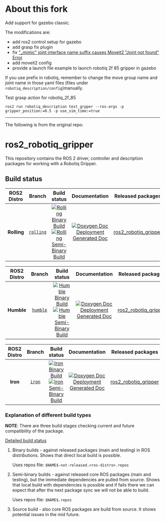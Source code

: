 # About this fork

Add support for gazebo classic. 

The modifications are: 

* add ros2 control setup for gazebo
* add grasp fix plugin
* fix ["_mimic" joint interface name suffix causes Moveit2 "Joint not found" Error](https://github.com/ros-controls/gazebo_ros2_control/issues/173)
* add moveit2 config
* provide a launch file example to launch robotiq 2f 85 gripper in gazebo



If you use prefix in robotiq, remember to change the move group name and joint name in those yaml files (files under `robotiq_description/config`)manually. 



Test grasp action for robotiq_2f_85

```shell
ros2 run robotiq_description test_grpper --ros-args -p gripper_position:=0.5 -p use_sim_time:=true
```







------

The following is from the original repo: 

# ros2_robotiq_gripper

This repository contains the ROS 2 driver, controller and description packages for working with a Robotiq Gripper.


## Build status



ROS2 Distro | Branch | Build status | Documentation | Released packages
:---------: | :----: | :----------: | :-----------: | :---------------:
**Rolling** | [`rolling`](https://github.com/PickNikRobotics/ros2_robotiq_gripper/tree/rolling) | [![Rolling Binary Build](https://github.com/PickNikRobotics/ros2_robotiq_gripper/actions/workflows/rolling-binary-build-main.yml/badge.svg?branch=main)](https://github.com/PickNikRobotics/ros2_robotiq_gripper/actions/workflows/rolling-binary-build-main.yml?branch=main) <br /> [![Rolling Semi-Binary Build](https://github.com/PickNikRobotics/ros2_robotiq_gripper/actions/workflows/rolling-semi-binary-build-main.yml/badge.svg?branch=main)](https://github.com/PickNikRobotics/ros2_robotiq_gripper/actions/workflows/rolling-semi-binary-build-main.yml?branch=main) | [![Doxygen Doc Deployment](https://github.com/PickNikRobotics/ros2_robotiq_gripper/actions/workflows/doxygen-deploy.yml/badge.svg)](https://github.com/PickNikRobotics/ros2_robotiq_gripper/actions/workflows/doxygen-deploy.yml) <br /> [Generated Doc](https://PickNikRobotics.github.io/ros2_robotiq_gripper_Documentation/rolling/html/index.html) | [ros2_robotiq_gripper](https://index.ros.org/p/ros2_robotiq_gripper/#rolling)


ROS2 Distro | Branch | Build status | Documentation | Released packages
:---------: | :----: | :----------: | :-----------: | :---------------:
**Humble** | [`humble`](https://github.com/PickNikRobotics/ros2_robotiq_gripper/tree/humble) | [![Humble Binary Build](https://github.com/PickNikRobotics/ros2_robotiq_gripper/actions/workflows/humble-binary-build-main.yml/badge.svg?branch=main)](https://github.com/PickNikRobotics/ros2_robotiq_gripper/actions/workflows/humble-binary-build-main.yml?branch=main) <br /> [![Humble Semi-Binary Build](https://github.com/PickNikRobotics/ros2_robotiq_gripper/actions/workflows/humble-semi-binary-build-main.yml/badge.svg?branch=main)](https://github.com/PickNikRobotics/ros2_robotiq_gripper/actions/workflows/humble-semi-binary-build-main.yml?branch=main) | [![Doxygen Doc Deployment](https://github.com/PickNikRobotics/ros2_robotiq_gripper/actions/workflows/doxygen-deploy.yml/badge.svg)](https://github.com/PickNikRobotics/ros2_robotiq_gripper/actions/workflows/doxygen-deploy.yml) <br /> [Generated Doc](https://PickNikRobotics.github.io/ros2_robotiq_gripper_Documentation/humble/html/index.html) | [ros2_robotiq_gripper](https://index.ros.org/p/ros2_robotiq_gripper/#humble)


ROS2 Distro | Branch | Build status | Documentation | Released packages
:---------: | :----: | :----------: | :-----------: | :---------------:
**Iron** | [`iron`](https://github.com/PickNikRobotics/ros2_robotiq_gripper/tree/iron) | [![Iron Binary Build](https://github.com/PickNikRobotics/ros2_robotiq_gripper/actions/workflows/iron-binary-build-main.yml/badge.svg?branch=main)](https://github.com/PickNikRobotics/ros2_robotiq_gripper/actions/workflows/iron-binary-build-main.yml?branch=main) <br /> [![Iron Semi-Binary Build](https://github.com/PickNikRobotics/ros2_robotiq_gripper/actions/workflows/iron-semi-binary-build-main.yml/badge.svg?branch=main)](https://github.com/PickNikRobotics/ros2_robotiq_gripper/actions/workflows/iron-semi-binary-build-main.yml?branch=main) | [![Doxygen Doc Deployment](https://github.com/PickNikRobotics/ros2_robotiq_gripper/actions/workflows/doxygen-deploy.yml/badge.svg)](https://github.com/PickNikRobotics/ros2_robotiq_gripper/actions/workflows/doxygen-deploy.yml) <br /> [Generated Doc](https://PickNikRobotics.github.io/ros2_robotiq_gripper_Documentation/iron/html/index.html) | [ros2_robotiq_gripper](https://index.ros.org/p/ros2_robotiq_gripper/#iron)

### Explanation of different build types

**NOTE**: There are three build stages checking current and future compatibility of the package.

[Detailed build status](.github/workflows/README.md)

1. Binary builds - against released packages (main and testing) in ROS distributions. Shows that direct local build is possible.

   Uses repos file: `$NAME$-not-released.<ros-distro>.repos`

1. Semi-binary builds - against released core ROS packages (main and testing), but the immediate dependencies are pulled from source.
   Shows that local build with dependencies is possible and if fails there we can expect that after the next package sync we will not be able to build.

   Uses repos file: `$NAME$.repos`

1. Source build - also core ROS packages are build from source. It shows potential issues in the mid future.
